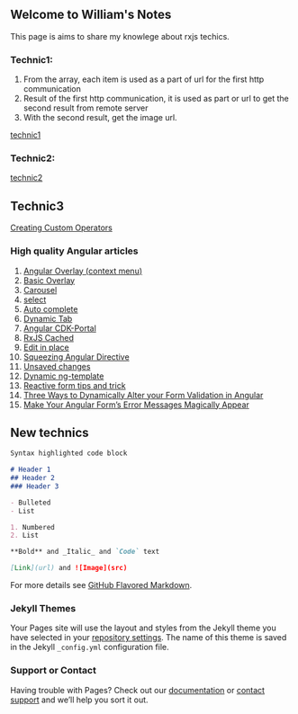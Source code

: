 ## Welcome to William's Notes

This page is aims to share my knowlege about rxjs techics. 

### Technic1: 
1. From the array, each item is used as a part of url for the first http communication
2. Result of the first http communication, it is used as part or url to get the second result from remote server
3. With the second result, get the image url.

[technic1](/technic1.md)


### Technic2:

[technic2](/technic2.md)


## Technic3
[Creating Custom Operators](https://netbasal.com/creating-custom-operators-in-rxjs-32f052d69457)

### High quality Angular articles

1. [Angular Overlay (context menu)](https://netbasal.com/context-menus-made-easy-with-angular-cdk-963797e679fc)
2. [Basic Overlay](https://netbasal.com/creating-powerful-components-with-angular-cdk-2cef53d81cea)
3. [Carousel](https://netbasal.com/building-a-simple-carousel-component-with-angular-3a94092b7080)
4. [select](https://netbasal.com/create-a-custom-select-component-in-angular-complete-with-virtual-scrolling-c29e24f72006)
5. [Auto complete](https://netbasal.com/advanced-angular-implementing-a-reusable-autocomplete-component-9908c2f04f5)
6. [Dynamic Tab](https://juristr.com/blog/2017/07/ng2-dynamic-tab-component/)
7. [Angular CDK-Portal](https://juristr.com/blog/2018/05/dynamic-UI-with-cdk-portals/)
8. [RxJS Cached](https://blog.thoughtram.io/angular/2018/03/05/advanced-caching-with-rxjs.html )
9. [Edit in place](https://netbasal.com/keeping-it-simple-implementing-edit-in-place-in-angular-4fd92c4dfc70)
10. [Squeezing Angular Directive](https://medium.com/angular-in-depth/squeezing-angular-directives-8ab7b1e4e3ba)
11. [Unsaved changes](https://netbasal.com/detect-unsaved-changes-in-angular-forms-75fd8f5f1fa6)
12. [Dynamic ng-template](https://www.c-sharpcorner.com/article/dynamically-loading-the-ng-template-from-its-name-in-angular-9/)
13. [Reactive form tips and trick](https://netbasal.com/angular-reactive-forms-tips-and-tricks-bb0c85400b5) 
14. [Three Ways to Dynamically Alter your Form Validation in Angular](https://netbasal.com/three-ways-to-dynamically-alter-your-form-validation-in-angular-e5fd15f1e946)
15. [Make Your Angular Form’s Error Messages Magically Appear](https://netbasal.com/make-your-angular-forms-error-messages-magically-appear-1e32350b7fa5)





## New technics

```markdown
Syntax highlighted code block

# Header 1
## Header 2
### Header 3

- Bulleted
- List

1. Numbered
2. List

**Bold** and _Italic_ and `Code` text

[Link](url) and ![Image](src)
```

For more details see [GitHub Flavored Markdown](https://guides.github.com/features/mastering-markdown/).

### Jekyll Themes

Your Pages site will use the layout and styles from the Jekyll theme you have selected in your [repository settings](https://github.com/wsjung0516/rxjs-technics/settings/pages). The name of this theme is saved in the Jekyll `_config.yml` configuration file.

### Support or Contact

Having trouble with Pages? Check out our [documentation](https://docs.github.com/categories/github-pages-basics/) or [contact support](https://support.github.com/contact) and we’ll help you sort it out.
